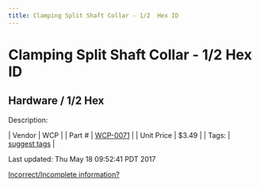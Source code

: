 ```yaml
---
title: Clamping Split Shaft Collar - 1/2  Hex ID
---
```


# Clamping Split Shaft Collar - 1/2  Hex ID
## Hardware / 1/2 Hex
Description: 	 

| Vendor | WCP | 
| Part # | [WCP-0071](http://www.wcproducts.net/WCP-0071) | 
| Unit Price | $3.49 | 
| Tags: | [suggest tags](https://docs.google.com/forms/d/e/1FAIpQLSeWyY8v3RgOty-MyWmh9U0iivNYN_molChYyS-0U-o-kOAv_g/viewform) | 

Last updated: Thu May 18 09:52:41 PDT 2017

 [Incorrect/Incomplete information?](https://docs.google.com/forms/d/e/1FAIpQLSeWyY8v3RgOty-MyWmh9U0iivNYN_molChYyS-0U-o-kOAv_g/viewform)